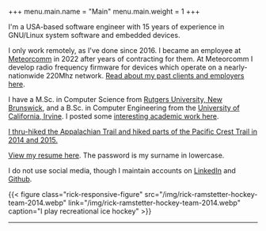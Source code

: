 +++
menu.main.name = "Main"
menu.main.weight = 1
+++

I'm a USA-based software engineer with 15 years of experience in GNU/Linux system software and embedded devices.

I only work remotely, as I've done since 2016. I became an employee at [Meteorcomm](https://www.meteorcomm.com) in 2022 after years of contracting for them. At Meteorcomm I develop radio frequency firmware for devices which operate on a nearly-nationwide 220Mhz network. [Read about my past clients and employers here](/pages/past-clients/).

I have a M.Sc. in Computer Science from [Rutgers University, New Brunswick](https://www.cs.rutgers.edu), and a B.Sc. in Computer Engineering from the [University of California, Irvine](https://www.uci.edu). I posted some [interesting academic work here](/pages/academic-work/).

[I thru-hiked the Appalachian Trail and hiked parts of the Pacific Crest Trail in 2014 and 2015.](/pages/backpacking/)

[View my resume here](/files/rick-ramstetter-resume-20231102.pdf). The password is my surname in lowercase.

I do not use social media, though I maintain accounts on [LinkedIn](https://linkedin.com/in/ut3) and [Github](https://github.com/ut3).

{{< figure class="rick-responsive-figure" src="/img/rick-ramstetter-hockey-team-2014.webp" link="/img/rick-ramstetter-hockey-team-2014.webp" caption="I play recreational ice hockey" >}}

---
